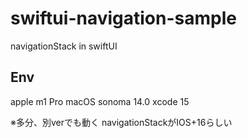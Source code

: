 # swiftui-navigation-sample
navigationStack in swiftUI

## Env
apple m1 Pro
macOS sonoma 14.0
xcode 15

※多分、別verでも動く 
navigationStackがIOS+16らしい
